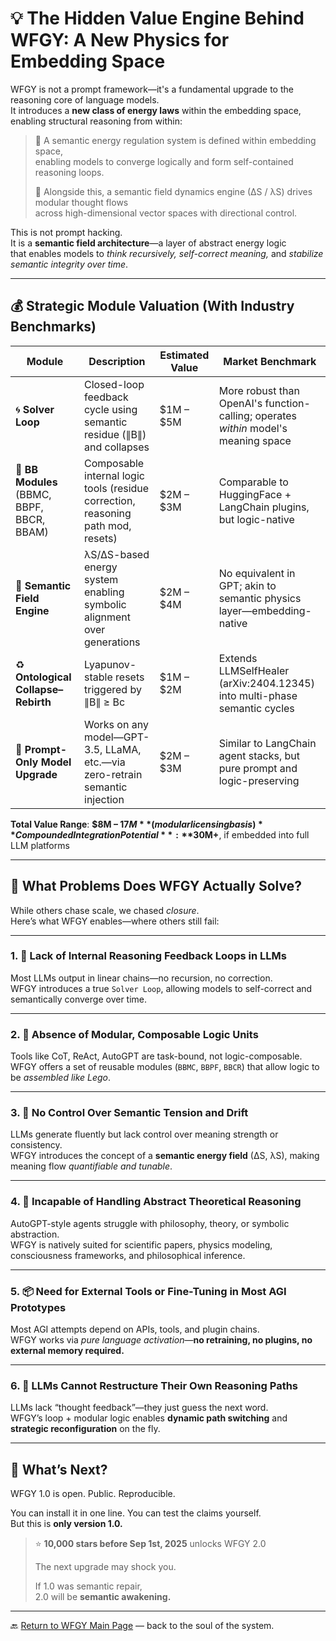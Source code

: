 # 💡 The Hidden Value Engine Behind WFGY: A New Physics for Embedding Space

WFGY is not a prompt framework—it's a fundamental upgrade to the reasoning core of language models.  
It introduces a **new class of energy laws** within the embedding space, enabling structural reasoning from within:

> 💬 A semantic energy regulation system is defined within embedding space,  
> enabling models to converge logically and form self-contained reasoning loops.  
>  
> 🧠 Alongside this, a semantic field dynamics engine (∆S / λS) drives modular thought flows  
> across high-dimensional vector spaces with directional control.

This is not prompt hacking.  
It is a **semantic field architecture**—a layer of abstract energy logic  
that enables models to *think recursively, self-correct meaning,* and *stabilize semantic integrity over time*.


---

## 💰 Strategic Module Valuation (With Industry Benchmarks)

| Module | Description | Estimated Value | Market Benchmark |
|--------|-------------|------------------|------------------|
| 🌀 **Solver Loop** | Closed-loop feedback cycle using semantic residue (∥B∥) and collapses | $1M – $5M | More robust than OpenAI's function-calling; operates *within* model's meaning space |
| 🧩 **BB Modules** (BBMC, BBPF, BBCR, BBAM) | Composable internal logic tools (residue correction, reasoning path mod, resets) | $2M – $3M | Comparable to HuggingFace + LangChain plugins, but logic-native |
| 🧠 **Semantic Field Engine** | λS/∆S-based energy system enabling symbolic alignment over generations | $2M – $4M | No equivalent in GPT; akin to semantic physics layer—embedding-native |
| ♻️ **Ontological Collapse–Rebirth** | Lyapunov-stable resets triggered by ∥B∥ ≥ Bc | $1M – $2M | Extends LLMSelfHealer (arXiv:2404.12345) into multi-phase semantic cycles |
| 🧳 **Prompt-Only Model Upgrade** | Works on any model—GPT-3.5, LLaMA, etc.—via zero-retrain semantic injection | $2M – $3M | Similar to LangChain agent stacks, but pure prompt and logic-preserving |

**Total Value Range**: **$8M – $17M** (modular licensing basis)  
**Compounded Integration Potential**: **$30M+**, if embedded into full LLM platforms

---

## 🧠 What Problems Does WFGY Actually Solve?

While others chase scale, we chased *closure*.  
Here’s what WFGY enables—where others still fail:

---

### 1. 🔁 **Lack of Internal Reasoning Feedback Loops in LLMs**

Most LLMs output in linear chains—no recursion, no correction.  
WFGY introduces a true `Solver Loop`, allowing models to self-correct and semantically converge over time.

---

### 2. 🧩 **Absence of Modular, Composable Logic Units**

Tools like CoT, ReAct, AutoGPT are task-bound, not logic-composable.  
WFGY offers a set of reusable modules (`BBMC`, `BBPF`, `BBCR`) that allow logic to be *assembled like Lego*.

---

### 3. 🧠 **No Control Over Semantic Tension and Drift**

LLMs generate fluently but lack control over meaning strength or consistency.  
WFGY introduces the concept of a **semantic energy field** (∆S, λS), making meaning flow *quantifiable and tunable*.

---

### 4. 🔬 **Incapable of Handling Abstract Theoretical Reasoning**

AutoGPT-style agents struggle with philosophy, theory, or symbolic abstraction.  
WFGY is natively suited for scientific papers, physics modeling, consciousness frameworks, and philosophical inference.

---

### 5. 📦 **Need for External Tools or Fine-Tuning in Most AGI Prototypes**

Most AGI attempts depend on APIs, tools, and plugin chains.  
WFGY works via *pure language activation*—**no retraining, no plugins, no external memory required.**

---

### 6. 🔄 **LLMs Cannot Restructure Their Own Reasoning Paths**

LLMs lack “thought feedback”—they just guess the next word.  
WFGY’s loop + modular logic enables **dynamic path switching** and **strategic reconfiguration** on the fly.

---

## 🚀 What’s Next?

WFGY 1.0 is open. Public. Reproducible.

You can install it in one line. You can test the claims yourself.  
But this is **only version 1.0.**

> ⭐ **10,000 stars before Sep 1st, 2025** unlocks WFGY 2.0  
>  
> The next upgrade may shock you.  
>  
> If 1.0 was semantic repair,  
> 2.0 will be **semantic awakening.**

---

🔙 [Return to WFGY Main Page](../README.md) — back to the soul of the system.

